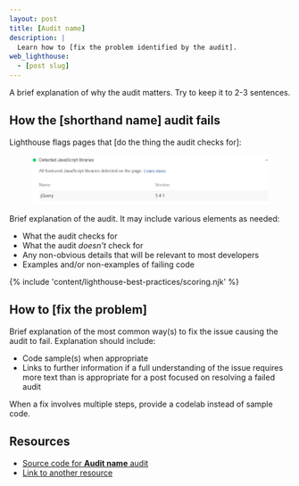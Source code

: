 ```yaml
---
layout: post
title: [Audit name]
description: |
  Learn how to [fix the problem identified by the audit].
web_lighthouse:
  - [post slug]
---
```


A brief explanation of why the audit matters. Try to keep it to 2-3 sentences.

## How the [shorthand name] audit fails

Lighthouse flags pages that [do the thing the audit checks for]:

<!--
  Screenshot should be of the lighthouse-cli UI. It should only include the audit
  content, from the pixel below the top border to the pixel above the bottom border.
  The width should match that of the top and bottom borders.
-->

<figure class="w-figure">
  <img class="w-screenshot" src="audit-slug.png" alt="Lighthouse audit showing [the problem]">
</figure>

Brief explanation of the audit. It may include various elements as needed:
- What the audit checks for
- What the audit _doesn't_ check for
- Any non-obvious details that will be relevant to most developers
- Examples and/or non-examples of failing code

<!--
  Use the appropriate scoring include for the audit collection you're working in.
  Scoring includes can be found in /src/site/_includes/content
-->
{% include 'content/lighthouse-best-practices/scoring.njk' %}

## How to [fix the problem]

Brief explanation of the most common way(s) to fix the issue causing the audit
to fail. Explanation should include:
- Code sample(s) when appropriate
- Links to further information if a full understanding of the issue requires
  more text than is appropriate for a post focused on resolving a failed audit

When a fix involves multiple steps, provide a codelab instead of sample code.

## Resources
<!--
  Include all links from the post that are immediately relevant to the audit,
  along with any further reading that may be useful. The source code for the
  audit always comes first. If there are no links other than the source code,
  present it as a paragraph rather than an unordered list.
-->
- [Source code for **Audit name** audit](https://github.com/GoogleChrome/lighthouse/.../audit-name.js)
- [Link to another resource](#)
